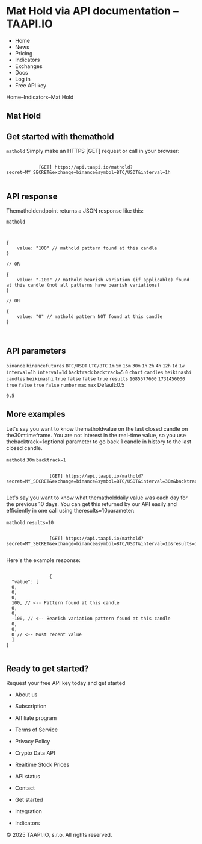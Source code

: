 # Mat Hold via API documentation – TAAPI.IO

- Home
- News
- Pricing
- Indicators
- Exchanges
- Docs
- Log in
- Free API key

Home–Indicators–Mat Hold


## Mat Hold

## Get started with themathold
`mathold` Simply make an HTTPS [GET] request or call in your browser:


```

			[GET] https://api.taapi.io/mathold?secret=MY_SECRET&exchange=binance&symbol=BTC/USDT&interval=1h
		
```

## API response
Thematholdendpoint returns a JSON response like this:

`mathold` 
```

			
{
    value: "100" // mathold pattern found at this candle
}
				
// OR

{
    value: "-100" // mathold bearish variation (if applicable) found at this candle (not all patterns have bearish variations)
}
				
// OR
				
{
    value: "0" // mathold pattern NOT found at this candle
}
			
		
```

## API parameters
`binance` `binancefutures` `BTC/USDT` `LTC/BTC` `1m` `5m` `15m` `30m` `1h` `2h` `4h` `12h` `1d` `1w` `interval=1h` `interval=1d` `backtrack` `backtrack=5` `0` `chart` `candles` `heikinashi` `candles` `heikinashi` `true` `false` `false` `true` `results` `1685577600` `1731456000` `true` `false` `true` `false` `number` `max` `max` Default:0.5

`0.5` 
## More examples
Let's say you want to know thematholdvalue on the last closed candle on the30mtimeframe. You are not interest in the real-time value, so you use thebacktrack=1optional parameter to go back 1 candle in history to the last closed candle.

`mathold` `30m` `backtrack=1` 
```

				[GET] https://api.taapi.io/mathold?secret=MY_SECRET&exchange=binance&symbol=BTC/USDT&interval=30m&backtrack=1
			
```
Let's say you want to know what thematholddaily value was each day for the previous 10 days. You can get this returned by our API easily and efficiently in one call using theresults=10parameter:

`mathold` `results=10` 
```

				[GET] https://api.taapi.io/mathold?secret=MY_SECRET&exchange=binance&symbol=BTC/USDT&interval=1d&results=10
			
```
Here's the example response:


```

				{
  "value": [
  0,
  0,
  0,
  100, // <-- Pattern found at this candle
  0,
  0,
  -100, // <-- Bearish variation pattern found at this candle
  0,
  0,
  0 // <-- Most recent value 
  ]
}
			
```

## Ready to get started?
Request your free API key today and get started

- About us
- Subscription
- Affiliate program
- Terms of Service
- Privacy Policy
- Crypto Data API
- Realtime Stock Prices
- API status
- Contact

- Get started
- Integration
- Indicators

© 2025 TAAPI.IO, s.r.o. All rights reserved.

